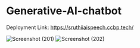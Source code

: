 # Generative-AI-chatbot

Deployment Link: https://sruthiiaispeech.ccbp.tech/

![Screenshot (201)](https://github.com/user-attachments/assets/82c4256a-f435-4232-9c51-15da9049e86f)
![Screenshot (202)](https://github.com/user-attachments/assets/dbc833bf-964b-4c69-b2f8-95bf7c604f77)
